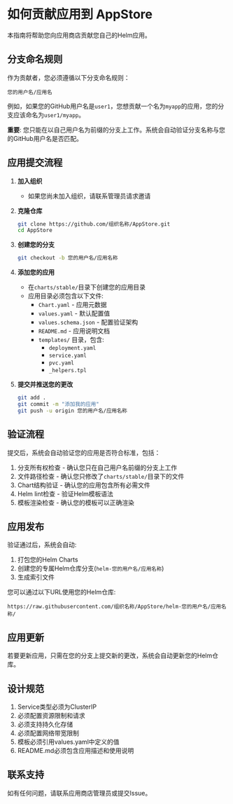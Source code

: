 # 如何贡献应用到 AppStore

本指南将帮助您向应用商店贡献您自己的Helm应用。

## 分支命名规则

作为贡献者，您必须遵循以下分支命名规则：

```
您的用户名/应用名
```

例如，如果您的GitHub用户名是`user1`，您想贡献一个名为`myapp`的应用，您的分支应该命名为`user1/myapp`。

**重要**: 您只能在以自己用户名为前缀的分支上工作。系统会自动验证分支名称与您的GitHub用户名是否匹配。

## 应用提交流程

1. **加入组织**
   - 如果您尚未加入组织，请联系管理员请求邀请

2. **克隆仓库**
   ```bash
   git clone https://github.com/组织名称/AppStore.git
   cd AppStore
   ```

3. **创建您的分支**
   ```bash
   git checkout -b 您的用户名/应用名称
   ```

4. **添加您的应用**
   - 在`charts/stable/`目录下创建您的应用目录
   - 应用目录必须包含以下文件:
     - `Chart.yaml` - 应用元数据
     - `values.yaml` - 默认配置值
     - `values.schema.json` - 配置验证架构
     - `README.md` - 应用说明文档
     - `templates/` 目录，包含:
       - `deployment.yaml`
       - `service.yaml`
       - `pvc.yaml`
       - `_helpers.tpl`

5. **提交并推送您的更改**
   ```bash
   git add .
   git commit -m "添加我的应用"
   git push -u origin 您的用户名/应用名称
   ```

## 验证流程

提交后，系统会自动验证您的应用是否符合标准，包括：

1. 分支所有权检查 - 确认您只在自己用户名前缀的分支上工作
2. 文件路径检查 - 确认您只修改了`charts/stable/`目录下的文件
3. Chart结构验证 - 确认您的应用包含所有必需文件
4. Helm lint检查 - 验证Helm模板语法
5. 模板渲染检查 - 确认您的模板可以正确渲染

## 应用发布

验证通过后，系统会自动:

1. 打包您的Helm Charts
2. 创建您的专属Helm仓库分支(`helm-您的用户名/应用名称`)
3. 生成索引文件

您可以通过以下URL使用您的Helm仓库:
```
https://raw.githubusercontent.com/组织名称/AppStore/helm-您的用户名/应用名称/
```

## 应用更新

若要更新应用，只需在您的分支上提交新的更改，系统会自动更新您的Helm仓库。

## 设计规范

1. Service类型必须为ClusterIP
2. 必须配置资源限制和请求
3. 必须支持持久化存储
4. 必须配置网络带宽限制
5. 模板必须引用values.yaml中定义的值
6. README.md必须包含应用描述和使用说明

## 联系支持

如有任何问题，请联系应用商店管理员或提交Issue。 